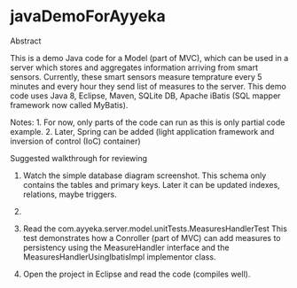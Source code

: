 # javaDemoForAyyeka

Abstract

   This is a demo Java code for a Model (part of MVC), which can be used in a server which
   stores and aggregates information arriving from smart sensors.
   Currently, these smart sensors measure temprature every 5 minutes and every hour they
   send list of measures to the server.
   This demo code uses Java 8, Eclipse, Maven, SQLite DB, Apache iBatis (SQL mapper framework now called MyBatis).

   Notes:  1. For now, only parts of the code can run as this is only partial code example.
           2. Later, Spring can be added (light application framework and inversion of control (IoC) container)      


Suggested walkthrough for reviewing

1. Watch the simple database diagram screenshot.
      This schema only contains the tables and primary keys.
      Later it can be updated indexes, relations, maybe triggers.      

2.                                         
                                         
3. Read the com.ayyeka.server.model.unitTests.MeasuresHandlerTest
      This test demonstrates how a Conroller (part of MVC) can add measures to persistency using
      the MeasureHandler interface and the MeasuresHandlerUsingIbatisImpl implementor class. 
 
4. Open the project in Eclipse and read the code (compiles well).       




